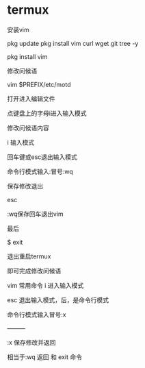 # termux

安装vim


pkg update
pkg install vim curl wget git tree -y


pkg  install  vim

修改问候语

vim   $PREFIX/etc/motd


打开进入编辑文件


点键盘上的字母i进入输入模式


修改问候语内容

i  输入模式

回车键或esc退出输入模式

命令行模式输入:冒号:wq

保存修改退出

esc

:wq保存回车退出vim

最后

$ exit

退出重启termux 

即可完成修改问候语



vim  常用命令  i  进入输入模式

esc  退出输入模式，后，是命令行模式

命令行模式输入冒号:x

———

:x  保存修改并返回



相当于:wq  返回  和   exit 命令
